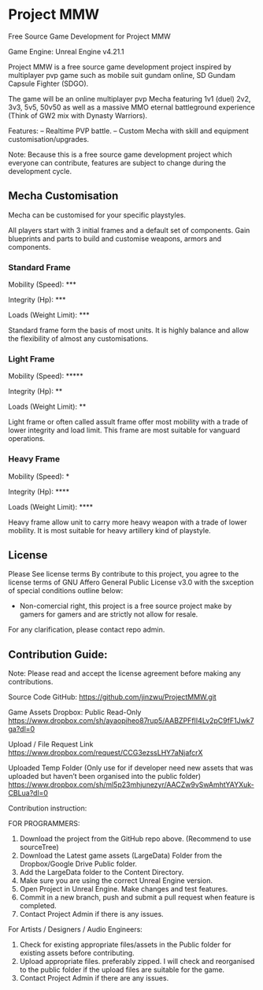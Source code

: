 # Project MMW
Free Source Game Development for Project MMW

Game Engine: Unreal Engine v4.21.1

Project MMW is a free source game development project inspired by multiplayer pvp game such as mobile suit gundam online, SD Gundam Capsule Fighter (SDGO).

The game will be an online multiplayer pvp Mecha featuring 1v1 (duel) 2v2, 3v3, 5v5, 50v50 as well as a massive MMO eternal battleground experience (Think of GW2 mix with Dynasty Warriors). 

Features:
– Realtime PVP battle. 
– Custom Mecha with skill and equipment customisation/upgrades. 

Note: Because this is a free source game development project which everyone can contribute, features are subject to change during the development cycle.

## Mecha Customisation

Mecha can be customised for your specific playstyles.

All players start with 3 initial frames and a default set of components. Gain blueprints and parts to build and customise weapons, armors and components.

### Standard Frame

Mobility (Speed): ***

Integrity (Hp): ***

Loads (Weight Limit): ***

Standard frame form the basis of most units. It is highly balance and allow the flexibility of almost any customisations.

### Light Frame

Mobility (Speed): *****

Integrity (Hp): **

Loads (Weight Limit): **

Light frame or often called assult frame offer most mobility with a trade of lower integrity and load limit. This frame are most suitable for vanguard operations.

### Heavy Frame

Mobility (Speed): *

Integrity (Hp): ****

Loads (Weight Limit): ****

Heavy frame allow unit to carry more heavy weapon with a trade of lower mobility. It is most suitable for heavy artillery kind of playstyle.

## License
Please See license terms
By contribute to this project, you agree to the license terms of GNU Affero General Public License v3.0 with the sxception of special conditions outline below:
- Non-comercial right, this project is a free source project make by gamers for gamers and are strictly not allow for resale.

For any clarification, please contact repo admin.

## Contribution Guide:
Note: Please read and accept the license agreement before making any contributions.

Source Code
GitHub: https://github.com/jinzwu/ProjectMMW.git

Game Assets
Dropbox: 
Public Read-Only
https://www.dropbox.com/sh/ayaopiheo87rup5/AABZPFfII4Lv2pC9fF1Jwk7ga?dl=0

Upload / File Request Link
https://www.dropbox.com/request/CCG3ezssLHY7aNjafcrX

Uploaded Temp Folder 
(Only use for if developer need new assets that was uploaded but haven’t been organised into the public folder)
https://www.dropbox.com/sh/ml5p23mhjunezyr/AACZw9vSwAmhtYAYXuk-CBLua?dl=0


Contribution instruction: 

FOR PROGRAMMERS:
1. Download the project from the GitHub repo above. (Recommend to use sourceTree)
2. Download the Latest game assets (LargeData) Folder from the Dropbox/Google Drive Public folder.
3. Add the LargeData folder to the Content Directory.
4. Make sure you are using the correct Unreal Engine version. 
5. Open Project in Unreal Engine. Make changes and test features.
6. Commit in a new branch, push and submit a pull request when feature is completed.
7. Contact Project Admin if there is any issues.

For Artists / Designers / Audio Engineers:
1. Check for existing appropriate files/assets in the Public folder for existing assets before contributing.
2. Upload appropriate files. preferably zipped. I will check and reorganised to the public folder if the upload files are suitable for the game.
3. Contact Project Admin if there are any issues. 
